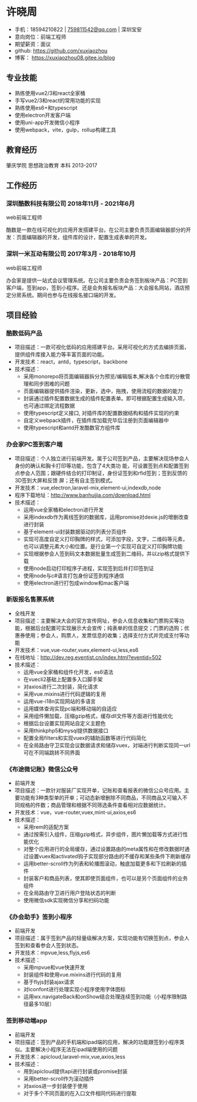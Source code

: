 # 许晓周

- 手机：18594210822 | 759811542@qq.com | 深圳宝安
- 意向岗位：前端工程师
- 期望薪资：面议
- github: https://github.com/xuxiaozhou
- 博客： https://xuxiaozhou08.gitee.io/blog

## 专业技能

- 熟练使用vue2/3和react全家桶
- 手写vue2/3和react的常用功能的实现
- 熟练使用es6+和typescript
- 使用electron开发客户端
- 使用uni-app开发微信小程序
- 使用webpack，vite，gulp，rollup构建工具

## 教育经历

肇庆学院 思想政治教育 本科 2013-2017

## 工作经历

### 深圳酷数科技有限公司 2018年11月 - 2021年6月

web前端工程师

酷数是一款在线可视化的应用开发搭建平台。在公司主要负责页面编辑器部分的开发：页面编辑器的开发，组件库的设计，配置生成表单的开发。

### 深圳一米互动有限公司 2017年3月 - 2018年10月

web前端工程师

办会家是提供一站式会议管理系统。在公司主要负责会务签到板块产品：PC签到客户端，签到app，签到小程序。还是会务报名板块产品：大会报名网站，酒店预定分房系统。期间也参与在线报名接口端的开发。

## 项目经验

### 酷数低码产品

- 项目描述：一款可视化低码的应用搭建平台。采用可视化的方式去编排页面，提供组件库接入能力等丰富页面的功能。
- 开发技术：react，antd，typescript，backbone
- 技术描述：
  - 采用monorepo将页面编辑器拆分为预览/编辑版本,解决各个仓库的分散管理和同步困难的问题
  - 页面编辑器提供插件渲染，更新，选中，拖拽，使用流程的数据的能力
  - 封装通过插件配置数据生成的插件配置表单。即可根据配置生成输入项，也可通过绑定流程数据
  - 使用typescript定义接口, 对插件库的配置数据结构和插件实现的约束
  - 自定义webpack插件，在插件库加载完毕后注册到页面编辑器中
  - 使用typescript和antd开发酷数官方组件库

### 办会家PC签到客户端

- 项目描述：个人独立进行前端开发。属于公司签到产品，主要解决现场参会人身份的确认和胸卡打印等功能，包含了4大类功
能，可设置签到点和配置签到点参会人范围；跟硬件结合的打印制证，身份证签到和rfid签到；签到反馈的3D签到大屏和反馈
屏；还有自主签到模式。
- 开发技术：vue,electron,laravel-mix,element-ui,indexdb,node
- 程序下载地址：http://www.banhuijia.com/download.html
- 技术描述：
  - 运用vue全家桶和electron进行开发
  - 采用indexdb作为离线签到的数据库，运用promise对dexie.js的增删改查进行封装
  - 基于element-ui封装数据驱动的列表分页组件
  - 实现可高度自定义打印胸牌的样式，可添加字段，文字，二维码等元素，也可以调整元素大小和位置。是行业第一个实现可自定义打印胸牌功能
  - 实现根据参会人签到码文本数据批量生成签到二维码，并以zip格式提供下载
  - 使用node启动打印程序子进程，实现签到后并打印签到证
  - 使用node与c#语言打包身份证签到程序通信
  - 使用electron进行打包成window和mac客户端

### 新版报名售票系统

- 全栈开发
- 项目描述：主要解决大会的官方宣传网址，参会人信息收集和门票购买等功能，根据后台配置可实现展示大会宣传；纯表单的信息提交；门票的选购；优惠券使用；参会人，购票人，发票信息的收集；选择支付方式并完成支付等功能
- 开发技术：vue,vue-router,vuex,element-ui,less,es6
- 在线地址：http://dev.reg.eventist.cn/index.html?eventid=502
- 技术描述：
  - 运用vue全家桶和组件化开发，es6语法
  - 在vuecli2基础上配置多入口脚手架
  - 对axios进行二次封装，简化请求
  - 采用vue.mixins进行代码逻辑的复用
  - 运用vue-i18n实现网站的多语言
  - 运用媒体查询实现pc端和移动端的自适应
  - 采用组件懒加载，压缩gzip格式，缓存dll文件等方面进行性能优化
  - 根据后台设置实现网站自定义主题色
  - 采用thinkphp5和mysql提供数据接口
  - 配置全局filters和实现vuex的辅助函数等进行代码简化
  - 在全局路由守卫实现会议数据请求和储存vuex，对端进行判断实现同一url可在不同端跳转不同界面

### 《布途微记账》微信公众号

- 前端开发
- 项目描述：一款针对服装厂实现开单，记账和查看报表的微信公众号应用。主要功能有3种类型单的开单；可动态新增删除不同商品，不同商品又可输入不同规格的件数；商品管理和根据不同筛选条件查看相对应数据统计。
- 开发技术：vue，vue-router,vuex,mint-ui,axios,es6
- 技术描述：
  - 采用rem的适配方案
  - 通过按需引入组件，压缩gzip格式，异步组件，图片懒加载等方式进行性能优化
  - 对整个应用进行的全局缓存，通过设置路由的meta属性和在修改数据时通过设置vuex和activated钩子实现部分路由的不缓存和某些条件下刷新缓存
  - 运用better-scroll作为列表和轮播图滚动，触底加载更多和下拉刷新的插件
  - 封装客户和商品列表，使其即使页面组件，也可以是另个页面组件的业务组件
  - 在全局路由守卫进行用户登陆状态的判断
  - 使用微信sdk实现微信分享和扫码功能

### 《办会助手》签到小程序

- 前端开发
- 项目描述：属于签到产品的轻量级解决方案，实现功能有切换签到点，参会人签到和查看参会人签到状态。
- 开发技术：mpvue,less,flyjs,es6
- 技术描述：
  - 采用mpvue和vue快速开发
  - 封装组件和使用vue.mixins进行代码的复用
  - 基于flyjs封装ajax请求
  - 对iconfont进行处理实现小程序使用字体图标
  - 运用wx.navigateBack和onShow结合处理连续签到功能（小程序限制路径最多10层）

### 签到移动端app

- 前端开发
- 项目描述：签到产品的手机端和ipad端的应用，解决的功能跟签到小程序类似。主要解决小程序无法在ipad端使用的问题
- 开发技术：apicloud,laravel-mix,vue,axios,less
- 技术描述：
  - 用到apicloud提供api进行封装或promise封装
  - 采用better-scroll作为滚动插件
  - 对axios进一步封装便于使用
  - 对于多个不同页面的在入口文件相同代码进行提取
